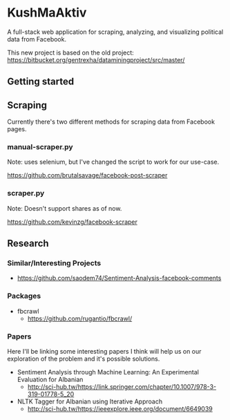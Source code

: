 # KushMaAktiv

A full-stack web application for scraping, analyzing, and visualizing political data from Facebook. 

This new project is based on the old project: https://bitbucket.org/gentrexha/dataminingproject/src/master/

## Getting started

## Scraping

Currently there's two different methods for scraping data from Facebook pages.

### manual-scraper.py

Note: uses selenium, but I've changed the script to work for our use-case.

https://github.com/brutalsavage/facebook-post-scraper

### scraper.py

Note: Doesn't support shares as of now.

https://github.com/kevinzg/facebook-scraper

## Research

### Similar/Interesting Projects

* https://github.com/saodem74/Sentiment-Analysis-facebook-comments

### Packages

* fbcrawl
	* https://github.com/rugantio/fbcrawl/

### Papers

Here I'll be linking some interesting papers I think will help us on our exploration of the problem and it's possible solutions.

* Sentiment Analysis through Machine Learning: An Experimental Evaluation for Albanian
	* http://sci-hub.tw/https://link.springer.com/chapter/10.1007/978-3-319-01778-5_20
* NLTK Tagger for Albanian using Iterative Approach
	* http://sci-hub.tw/https://ieeexplore.ieee.org/document/6649039
